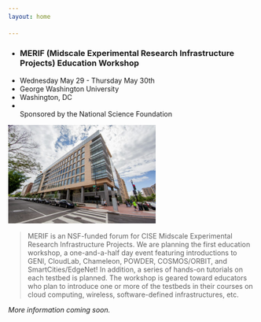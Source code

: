 ```yaml
---
layout: home

---
```

<div class="wrapper" markdown="0"><div class="footer-col-wrapper">
<div class="footer-col two-col-1">
    <ul class="contact-list">
        <li><h3>MERIF (Midscale Experimental Research Infrastructure Projects) Education Workshop</h3></li>
        <li>Wednesday May 29 - Thursday May 30th</li>
        <li>George Washington University</li>
        <li>Washington, DC</li>
        <li><br>Sponsored by the National Science Foundation</li>
    </ul>
</div>
<div class="footer-col two-col-2">
    <img src="/images/seh.jpg" width="300px" class="rounded-image-right">
</div>
</div></div>

> MERIF is an NSF-funded forum for CISE Midscale Experimental Research Infrastructure Projects.  We are planning the first education workshop, a one-and-a-half day event featuring introductions to GENI, CloudLab, Chameleon, POWDER, COSMOS/ORBIT, and SmartCities/EdgeNet!  In addition, a series of hands-on tutorials on each testbed is planned.  The workshop is geared toward educators who plan to introduce one or more of the testbeds in their courses on cloud computing, wireless, software-defined infrastructures, etc. 

*More information coming soon.*